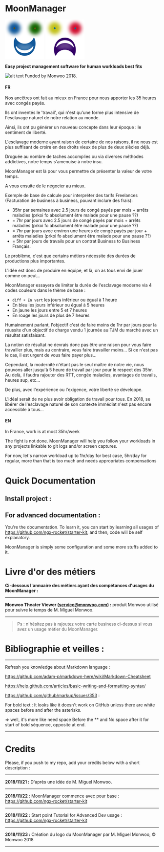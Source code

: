 # MoonManager
![alt text](https://raw.githubusercontent.com/monwoo/MoonManager/master/src/assets/logos/LogoMoonManager-128.png) ![alt text](https://raw.githubusercontent.com/monwoo/MoonManager/master/src/assets/logos/LogoMoonManager-128-secondary.png)

**Easy project management software for human workloads best fits**

![alt text](http://www.monwoo.com/LogoMonwoo-64.png)
Funded by Monwoo 2018.

#### FR
Nos ancêtres ont fait au mieux en France pour nous apporter les 35 heures avec congés payés.

Ils ont inventés le 'travail', qui n'est qu'une forme plus intensive de l'esclavage naturel de notre relation au monde.

Ainsi, ils ont pu générer un nouveau concepte dans leur époque : le sentiment de liberté.

L'esclavage moderne ayant raison de certaine de nos raisons, il ne nous est plus suffisant de croire en des droits vieux de plus de deux siècles déjà.

Droguée au nombre de taches accomplies ou via diverses méthodes addictives, notre temps s'amenuise à notre insu.

MoonManager est là pour vous permettre de présenter la valeur de votre temps.

A vous ensuite de le négocier au mieux.

Exemple de base de calcule pour interpréter des tarifs Freelances (Facturation de business à business, pouvant inclure des frais):

 - 35hr par semaines avec 2.5 jours de congé payés par mois + arrêts maladies (prkoi fo absolument être malade pour une pause ??)
 - = 7hr par jours avec 2.5 jours de congé payés par mois + arrêts maladies (prkoi fo absolument être malade pour une pause ??)
 - = 7hr par jours avec environ une heures de congé payés par jour + arrêts maladies (prkoi fo absolument être malade pour une pause ??)
 - = 5hr par jours de travails pour un contrat Business to Business Français.

Le problème, c'est que certains métiers nécessite des durées de productions plus importantes.

L'idée est donc de produire en équipe, et là, on as tous envi de jouer comme on peut...

MoonManager essayera de limiter la durée de l'esclavage moderne via 4 codes couleurs dans le thème de base :
- ```diff + En vert``` les jours inférieur ou égual à 1 heure
- En bleu les jours inférieur ou égual à 5 heures
- En jaune les jours entre 5 et 7 heures
- En rouge les jours de plus de 7 heures


Humainement parlant, l'objectif c'est de faire moins de 1hr par jours pour la réussite d'un objectif de charge vendu 1 journée au TJM du marché avec un résultat satisfaisant.

La notion de résultat ne devrais donc pas être une raison pour vous faire travailler plus, mais au contraire, vous faire travailler moins... Si ce n'est pas le cas, il est urgent de vous faire payer plus... 

Cependant, la modernité n'étant pas le seul maître de notre vie, nous pouvons aller jusqu'à 5 heure de travail par jour pour le respect des 35hr. Au delà, il faudra rajouter des RTT, congée maladies, avantages de travails, heures sup, etc...

De plus, avec l'expèrience ou l'exigence, votre liberté se développe.

L'idéal serait de ne plus avoir obligation de travail pour tous.
En 2018, se libérer de l'esclavage naturel de son contexte immédiat n'est pas encore accessible à tous...


#### EN
In France, work is at most 35hr/week

The fight is not done. MoonManager will help you follow your workloads in any projects linkable to git logs and/or screen captures.

For now, let's narrow workload up to 1hr/day for best case, 5hr/day for regular, more than that is too much and needs appropriates compensations

# Quick Documentation

## Install project :


## For advanced documentation :
You're the documentation. To learn it, you can start by learning all usages of https://github.com/ngx-rocket/starter-kit, and then, code will be self explanatory.

MoonManager is simply some configuration and some more stuffs added to it.

# Livre d'or des métiers

 **Ci-dessous l'annuaire des métiers ayant des compétances d'usages du MoonManager :** 
___
**Monwoo Theater Viewer (service@monwoo.com) :** produit Monwoo utilisé pour suivre le temps de M. Miguel Monwoo.


___
> Ps : n'hésitez pas à rajoutez votre carte business ci-dessus si vous avez un usage métier du MoonManager.

# Bibliographie et veilles :
___
Refresh you knowledge about Markdown language :

https://github.com/adam-p/markdown-here/wiki/Markdown-Cheatsheet

https://help.github.com/articles/basic-writing-and-formatting-syntax/

https://github.com/github/markup/issues/353 :

For bold text : It looks like it doesn't work on GitHub unless there are white spaces before and after the asterisks.

=> well, it's more like need space Before the ** and No space after it for start of bold séquence, opposite at end.
___

# Credits
Please, if you push to my repo, add your crédits below with a short description :

___
 **2018/11/21 :** D'après une idée de M. Miguel Monwoo.
___
 **2018/11/22 :** MoonManager commence avec pour base : https://github.com/ngx-rocket/starter-kit
___
 **2018/11/22 :** Start point Tutorial for Advanced Dev usage : https://github.com/ngx-rocket/starter-kit
___
 **2018/11/23 :** Création du logo du MoonManager par M. Miguel Monwoo, © Monwoo 2018
___



